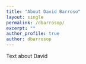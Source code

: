 ```yaml
---
title: "About David Barroso"
layout: single
permalink: /dbarrosop/
excerpt: ""
author_profile: true
author: dbarrosop
---
```

Text about David
